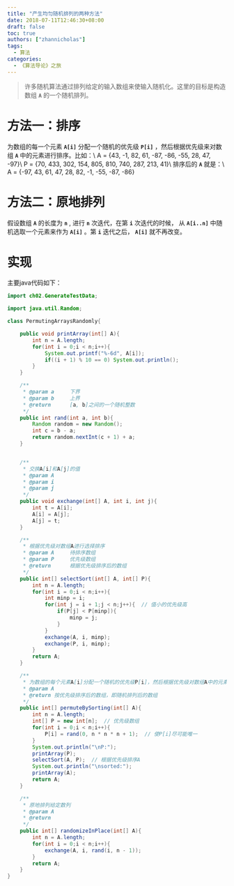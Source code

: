 ```yaml
---
title: "产生均匀随机排列的两种方法"
date: 2018-07-11T12:46:30+08:00
draft: false
toc: true
authors: ["zhannicholas"]
tags:
  - 算法
categories:
  - 《算法导论》之旅
---
```


> 许多随机算法通过排列给定的输入数组来使输入随机化。这里的目标是构造数组 **`A`** 的一个随机排列。

# 方法一：排序

为数组的每一个元素 **`A[i]`** 分配一个随机的优先级 **`P[i]`** ，然后根据优先级来对数组 **`A`** 中的元素进行排序。比如：\\
A = {43, -1, 82, 61, -87, -86, -55, 28, 47, -97}\\
P = {70, 433, 302, 154, 805, 810, 740, 287, 213, 41}\\
排序后的 **`A`** 就是：\\
A = {-97, 43, 61, 47, 28, 82, -1, -55, -87, -86}

# 方法二：原地排列

假设数组 **`A`** 的长度为 **`n`** , 进行 **`n`** 次迭代，在第 **`i`** 次迭代的时候， 从 **`A[i..n]`** 中随机选取一个元素来作为 **`A[i]`** 。第 **`i`** 迭代之后， **`A[i]`** 就不再改变。

# 实现

主要java代码如下：

```java
import ch02.GenerateTestData;

import java.util.Random;

class PermutingArraysRandomly{

    public void printArray(int[] A){
        int n = A.length;
        for(int i = 0;i < n;i++){
            System.out.printf("%-6d", A[i]);
            if((i + 1) % 10 == 0) System.out.println();
        }
    }

    /**
     * @param a     下界
     * @param b     上界
     * @return      [a, b]之间的一个随机整数
     */
    public int rand(int a, int b){
        Random random = new Random();
        int c = b - a;
        return random.nextInt(c + 1) + a;
    }


    /**
     * 交换A[i]和A[j]的值
     * @param A
     * @param i
     * @param j
     */
    public void exchange(int[] A, int i, int j){
        int t = A[i];
        A[i] = A[j];
        A[j] = t;
    }

    /**
     * 根据优先级对数组A进行选择排序
     * @param A     待排序数组
     * @param P     优先级数组
     * @return      根据优先级排序后的数组
     */
    public int[] selectSort(int[] A, int[] P){
        int n = A.length;
        for(int i = 0;i < n;i++){
            int minp = i;
            for(int j = i + 1;j < n;j++){  // 值小的优先级高
                if(P[j] < P[minp]){
                    minp = j;
                }
            }
            exchange(A, i, minp);
            exchange(P, i, minp);
        }
        return A;
    }

    /**
     * 为数组的每个元素A[i]分配一个随机的优先级P[i]，然后根据优先级对数组A中的元素进行排序。
     * @param A
     * @return 按优先级排序后的数组，即随机排列后的数组
     */
    public int[] permuteBySorting(int[] A){
        int n = A.length;
        int[] P = new int[n];  // 优先级数组
        for(int i = 0;i < n;i++){
            P[i] = rand(0, n * n * n + 1);  // 使P[i]尽可能唯一
        }
        System.out.println("\nP:");
        printArray(P);
        selectSort(A, P);  // 根据优先级排序A
        System.out.println("\nsorted:");
        printArray(A);
        return A;
    }

    /**
     * 原地排列给定数列
     * @param A
     * @return
     */
    public int[] randomizeInPlace(int[] A){
        int n = A.length;
        for(int i = 0;i < n;i++){
            exchange(A, i, rand(i, n - 1));
        }
        return A;
    }
}

```
